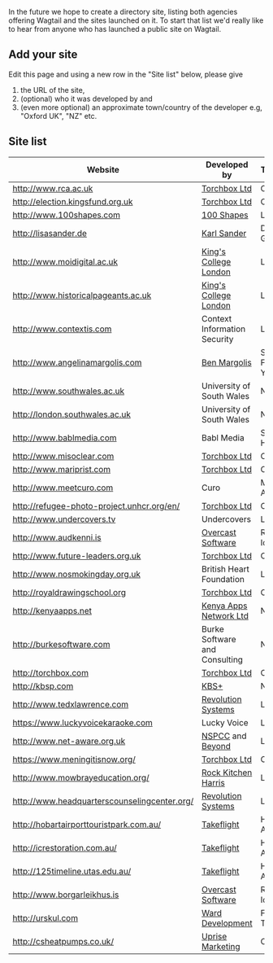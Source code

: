 In the future we hope to create a directory site, listing both agencies offering Wagtail and the sites launched on it. To start that list we'd really like to hear from anyone who has launched a public site on Wagtail.

## Add your site

Edit this page and using a new row in the "Site list" below, please give

1. the URL of the site, 
2. (optional) who it was developed by and 
3. (even more optional) an approximate town/country of the developer e.g, "Oxford UK", "NZ" etc.

## Site list

Website                             | Developed by                        | Town/Country
------------------------------------|-------------------------------------|------------------
http://www.rca.ac.uk                | [Torchbox Ltd](http://torchbox.com) | Oxford, UK
http://election.kingsfund.org.uk    | [Torchbox Ltd](http://torchbox.com) | Oxford, UK
http://www.100shapes.com            | [100 Shapes](http://www.100shapes.com) | London, UK
http://lisasander.de                | [Karl Sander](http://kall.ws)       | Dresden, Germany
http://www.moidigital.ac.uk         | [King's College London](http://www.kcl.ac.uk/) | London, UK
http://www.historicalpageants.ac.uk | [King's College London](http://www.kcl.ac.uk/) | London, UK
http://www.contextis.com            | Context Information Security        | London, UK
http://www.angelinamargolis.com     | [Ben Margolis](http://www.sixpearls.com/) | San Francisco/New York City, USA
http://www.southwales.ac.uk         | University of South Wales           | Newport, UK
http://london.southwales.ac.uk      | University of South Wales           | Newport, UK
http://www.bablmedia.com            | Babl Media                          | Shaker Heights, USA
http://www.misoclear.com            | [Torchbox Ltd](http://torchbox.com) | Oxford, UK
http://www.mariprist.com            | [Torchbox Ltd](http://torchbox.com) | Oxford, UK
http://www.meetcuro.com             | Curo                                | Melbourne, Australia
http://refugee-photo-project.unhcr.org/en/ | [Torchbox Ltd](http://torchbox.com) | Oxford, UK
http://www.undercovers.tv           | Undercovers | London, UK
http://www.audkenni.is              | [Overcast Software](http://www.overcast.io) | Reykjavík, Iceland
http://www.future-leaders.org.uk    | [Torchbox Ltd](http://torchbox.com) | Oxford, UK
http://www.nosmokingday.org.uk      | British Heart Foundation            | London, UK
http://royaldrawingschool.org       | [Torchbox Ltd](http://torchbox.com) | Oxford, UK
http://kenyaapps.net                | [Kenya Apps Network Ltd](http://kenyaapps.net) | Nairobi, Kenya
http://burkesoftware.com            | Burke Software and Consulting       | New York, NY
http://torchbox.com                 | [Torchbox Ltd](http://torchbox.com) | Oxford, UK 
http://kbsp.com                     | [KBS+](http://kbsp.com)             | New York, NY
http://www.tedxlawrence.com         | [Revolution Systems](http://www.revsys.com) | Lawrence, KS
https://www.luckyvoicekaraoke.com   | Lucky Voice                         | London, UK
http://www.net-aware.org.uk         | [NSPCC](http://www.nspcc.org.uk) and [Beyond](https://bynd.com) | London, UK
https://www.meningitisnow.org/      | [Torchbox Ltd](http://torchbox.com) | Oxford, UK
http://www.mowbrayeducation.org/    | [Rock Kitchen Harris](http://www.rkh.co.uk/) | Leicester, UK
http://www.headquarterscounselingcenter.org/ | [Revolution Systems](http://www.revsys.com/) | Lawrence, KS
http://hobartairporttouristpark.com.au/ | [Takeflight](http://www.takeflight.com.au/) | Hobart, Australia
http://icrestoration.com.au/        | [Takeflight](http://www.takeflight.com.au/) | Hobart, Australia
http://125timeline.utas.edu.au/     | [Takeflight](http://www.takeflight.com.au/) | Hobart, Australia
http://www.borgarleikhus.is         | [Overcast Software](http://www.overcast.io) | Reykjavík, Iceland
http://urskul.com                   | [Ward Development](http://warddevelopment.co) | Fort Worth, Texas, USA
http://csheatpumps.co.uk/           | [Uprise Marketing](http://uprisemarketing.co.uk/) | Cardiff, UK